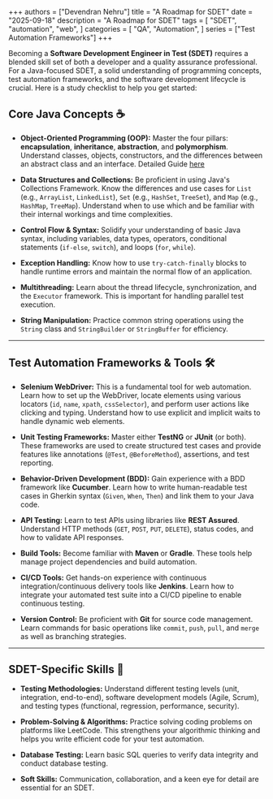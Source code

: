 
+++
authors = ["Devendran Nehru"]
title = "A Roadmap for SDET"
date = "2025-09-18"
description = "A Roadmap for SDET"
tags = [
    "SDET",
    "automation",
    "web",
]
categories = [
    "QA",
    "Automation",
]
series = ["Test Automation Frameworks"]
+++



Becoming a **Software Development Engineer in Test (SDET)** requires a blended skill set of both a developer and a quality assurance professional. For a Java-focused SDET, a solid understanding of programming concepts, test automation frameworks, and the software development lifecycle is crucial. Here is a study checklist to help you get started:

## Core Java Concepts ☕️

-   **Object-Oriented Programming (OOP):** Master the four pillars: **encapsulation**, **inheritance**, **abstraction**, and **polymorphism**. Understand classes, objects, constructors, and the differences between an abstract class and an interface.
Detailed Guide [here](./OOPS_basics.md)

    
-   **Data Structures and Collections:** Be proficient in using Java's Collections Framework. Know the differences and use cases for `List` (e.g., `ArrayList`, `LinkedList`), `Set` (e.g., `HashSet`, `TreeSet`), and `Map` (e.g., `HashMap`, `TreeMap`). Understand when to use which and be familiar with their internal workings and time complexities.
    
-   **Control Flow & Syntax:** Solidify your understanding of basic Java syntax, including variables, data types, operators, conditional statements (`if-else`, `switch`), and loops (`for`, `while`).
    
-   **Exception Handling:** Know how to use `try-catch-finally` blocks to handle runtime errors and maintain the normal flow of an application.
    
-   **Multithreading:** Learn about the thread lifecycle, synchronization, and the `Executor` framework. This is important for handling parallel test execution.
    
-   **String Manipulation:** Practice common string operations using the `String` class and `StringBuilder` or `StringBuffer` for efficiency.
    

----------

## Test Automation Frameworks & Tools 🛠️

-   **Selenium WebDriver:** This is a fundamental tool for web automation. Learn how to set up the WebDriver, locate elements using various locators (`id`, `name`, `xpath`, `cssSelector`), and perform user actions like clicking and typing. Understand how to use explicit and implicit waits to handle dynamic web elements.
    
-   **Unit Testing Frameworks:** Master either **TestNG** or **JUnit** (or both). These frameworks are used to create structured test cases and provide features like annotations (`@Test`, `@BeforeMethod`), assertions, and test reporting.
    
-   **Behavior-Driven Development (BDD):** Gain experience with a BDD framework like **Cucumber**. Learn how to write human-readable test cases in Gherkin syntax (`Given`, `When`, `Then`) and link them to your Java code.
    
-   **API Testing:** Learn to test APIs using libraries like **REST Assured**. Understand HTTP methods (`GET`, `POST`, `PUT`, `DELETE`), status codes, and how to validate API responses.
    
-   **Build Tools:** Become familiar with **Maven** or **Gradle**. These tools help manage project dependencies and build automation.
    
-   **CI/CD Tools:** Get hands-on experience with continuous integration/continuous delivery tools like **Jenkins**. Learn how to integrate your automated test suite into a CI/CD pipeline to enable continuous testing.
    
-   **Version Control:** Be proficient with **Git** for source code management. Learn commands for basic operations like `commit`, `push`, `pull`, and `merge` as well as branching strategies.
    

----------

## SDET-Specific Skills 🧠

-   **Testing Methodologies:** Understand different testing levels (unit, integration, end-to-end), software development models (Agile, Scrum), and testing types (functional, regression, performance, security).
    
-   **Problem-Solving & Algorithms:** Practice solving coding problems on platforms like LeetCode. This strengthens your algorithmic thinking and helps you write efficient code for your test automation.
    
-   **Database Testing:** Learn basic SQL queries to verify data integrity and conduct database testing.
    
-   **Soft Skills:** Communication, collaboration, and a keen eye for detail are essential for an SDET.